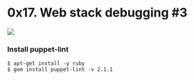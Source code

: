 # 0x17. Web stack debugging #3

![](https://s3.amazonaws.com/intranet-projects-files/holbertonschool-sysadmin_devops/293/d42WuBh.png)

### Install puppet-lint
```
$ apt-get install -y ruby
$ gem install puppet-lint -v 2.1.1
```
